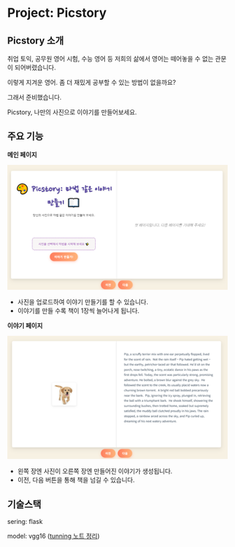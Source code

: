 # Project: Picstory

## Picstory 소개

취업 토익, 공무원 영어 시험, 수능 영어 등 저희의 삶에서 영어는 떼어놓을 수 없는 관문이 되어버렸습니다.



이렇게 지겨운 영어. 좀 더 재밌게 공부할 수 있는 방법이 없을까요?



그래서 준비했습니다. 

Picstory, 나만의 사진으로 이야기를 만들어보세요.



## 주요 기능

**메인 페이지**

![image-20250902184257412](img/image-20250902184257412.png)

- 사진을 업로드하여 이야기 만들기를 할 수 있습니다.
- 이야기를 만들 수록 책이 1장씩 늘어나게 됩니다.



**이야기 페이지**

![image-20250902184811487](img/image-20250902184811487.png)

- 왼쪽 장엔 사진이 오른쪽 장엔 만들어진 이야기가 생성됩니다.
- 이전, 다음 버튼을 통해 책을 넘길 수 있습니다.





## 기술스택

sering: flask

model: vgg16 ([tunning 노트 정리](./training/training%20노트정리.md))

